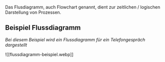 Das Flusdiagramm, auch Flowchart genannt, dient zur zeitlichen / logischen Darstellung von Prozessen.

## Beispiel Flussdiagramm
*Bei diesem Beispiel wird ein Flussdiagramm für ein Telefongespräch dargestellt*

![[flussdiagramm-beispiel.webp]]
